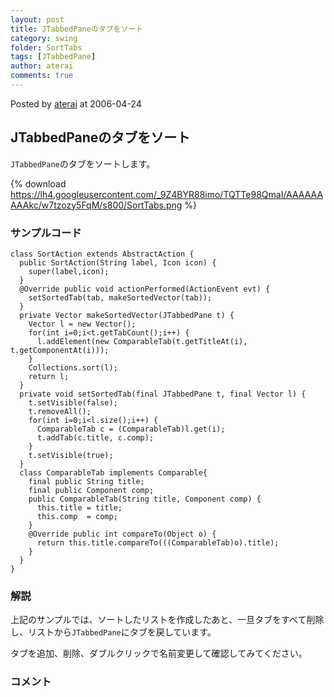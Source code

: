 ```yaml
---
layout: post
title: JTabbedPaneのタブをソート
category: swing
folder: SortTabs
tags: [JTabbedPane]
author: aterai
comments: true
---
```


Posted by [aterai](http://terai.xrea.jp/aterai.html) at 2006-04-24

## JTabbedPaneのタブをソート
`JTabbedPane`のタブをソートします。

{% download https://lh4.googleusercontent.com/_9Z4BYR88imo/TQTTe98QmaI/AAAAAAAAAkc/w7tzozy5FqM/s800/SortTabs.png %}

### サンプルコード
<pre class="prettyprint"><code>class SortAction extends AbstractAction {
  public SortAction(String label, Icon icon) {
    super(label,icon);
  }
  @Override public void actionPerformed(ActionEvent evt) {
    setSortedTab(tab, makeSortedVector(tab));
  }
  private Vector makeSortedVector(JTabbedPane t) {
    Vector l = new Vector();
    for(int i=0;i&lt;t.getTabCount();i++) {
      l.addElement(new ComparableTab(t.getTitleAt(i), t.getComponentAt(i)));
    }
    Collections.sort(l);
    return l;
  }
  private void setSortedTab(final JTabbedPane t, final Vector l) {
    t.setVisible(false);
    t.removeAll();
    for(int i=0;i&lt;l.size();i++) {
      ComparableTab c = (ComparableTab)l.get(i);
      t.addTab(c.title, c.comp);
    }
    t.setVisible(true);
  }
  class ComparableTab implements Comparable{
    final public String title;
    final public Component comp;
    public ComparableTab(String title, Component comp) {
      this.title = title;
      this.comp  = comp;
    }
    @Override public int compareTo(Object o) {
      return this.title.compareTo(((ComparableTab)o).title);
    }
  }
}
</code></pre>

### 解説
上記のサンプルでは、ソートしたリストを作成したあと、一旦タブをすべて削除し、リストから`JTabbedPane`にタブを戻しています。

タブを追加、削除、ダブルクリックで名前変更して確認してみてください。

### コメント
